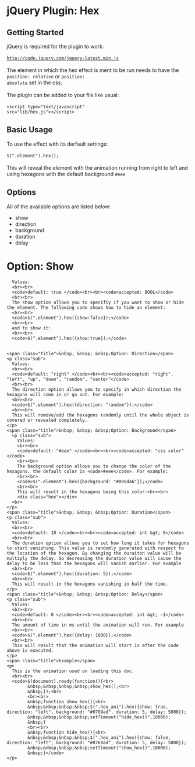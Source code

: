 jQuery Plugin: Hex
=====================

Getting Started
---------------------

jQuery is required for the plugin to work:<br><br>
<code>http://code.jquery.com/jquery-latest.min.js</code>
<br><br>
The element in which the hex effect is ment to be run needs to have the <code>position: relative</code> or <code>position: absolute</code> set in the css.
<br><br>
The plugin can be added to your file like usual:<br><br>
<code>&lt;script type="text/javascript" src="lib/hex.js"&gt;&lt;/script&gt;</code>


Basic Usage
----------------------

To use the effect with its derfault settings:
<br><br>
<code>$(".element").hex();</code>
<br><br>
This will reveal the element with the animation running from right to left and using hexagons with the default background <code>#eee</code>


Options
----------------------

All of the available options are listed below:
<br>
<ul>
  <li>show</li>
  <li>direction</li>
  <li>background</li>
  <li>duration</li>
  <li>delay</li>
</ul>


# Option: Show
      Values:
      <br><br>
      <code>default: true </code><br><br><code>accepted: BOOL</code>
      <br><br>
      The show option allows you to specifiy if you want to show or hide the element. The following code shows how to hide an element:
      <br><br>
      <code>$(".element").hex({show:false});</code>
      <br><br>
      and to show it:
      <br><br>
      <code>$(".element").hex({show:true});</code>

      
    <span class="title">&nbsp; &nbsp; &nbsp;Option: Direction</span>
    <p class="sub">
      Values:
      <br><br>
      <code>default: "right" </code><br><br><code>accepted: "right", "left", "up", "down", "random", "center"</code>
      <br><br>
      The direction option allows you to specify in which direction the hexagons will come in or go out. For example:
      <br><br>
      <code>$(".element").hex({direction: "random"});</code>
      <br><br>
      This will remove/add the hexagons randomly until the whole object is covered or revealed completely.
    </p>
    <span class="title">&nbsp; &nbsp; &nbsp;Option: Background</span>
      <p class="sub">
        Values:
        <br><br>
        <code>default: "#eee" </code><br><br><code>accepted: "css color"</code>
        <br><br>
        The background option allows you to change the color of the hexagons, the default color is <code>#eee</code>. For example:
        <br><br>
        <code>$(".element").hex({background: "#005da6"});</code>
        <br><br>
        This will result in the hexagons being this color:<br><br>
        <div class="hex"></div>
      <br>
    </p>
    <span class="title">&nbsp; &nbsp; &nbsp;Option: Duration</span>
    <p class="sub">
      Values:
      <br><br>
      <code>default: 10 </code><br><br><code>accepted: int &gt; 0</code>
      <br><br>
      The duration option allows you to set how long it takes for hexagons to start vanishing. This value is randomly generated with respect to the location of the hexagon. By changing the duraiton value will be multiply the delay. So decreasing the duration value will cause the delay to be less than the hexagons will vanish earlier. For example
      <br><br>
      <code>$(".element").hex({duration: 5});</code>
      <br><br>
      This will result in the hexagons vanishing in half the time.
    </p>
    <span class="title">&nbsp; &nbsp; &nbsp;Option: Delay</span>
    <p class="sub">
      Values:
      <br><br>
      <code>default: 0 </code><br><br><code>accepted: int &gt; -1</code>
      <br><br>
      The amount of time in ms until the animation will run. For example
      <br><br>
      <code>$(".element").hex({delay: 1000});</code>
      <br><br>
      This will result that the animation will start 1s after the code above is executed.
    </p>
    <span class="title">Example</span>
    <p>
      This is the animation used on loading this doc.
      <br><br>
      <code>$(document).ready(function(){<br> 
            &nbsp;&nbsp;&nbsp;&nbsp;show_hex();<br>
            &nbsp;});<br>
            <br><br>
            &nbsp;function show_hex(){<br>
            &nbsp;&nbsp;&nbsp;&nbsp;$(".hex_ani").hex({show: true, direction: "left", background: "#0769ad", duration: 5, delay: 5000});
            &nbsp;&nbsp;&nbsp;&nbsp;setTimeout("hide_hex()",10000);
            &nbsp;}
            <br><br>
            &nbsp;function hide_hex(){<br>
            &nbsp;&nbsp;&nbsp;&nbsp;$(".hex_ani").hex({show: false, direction: "left", background: "#0769ad", duration: 5, delay: 5000});
            &nbsp;&nbsp;&nbsp;&nbsp;setTimeout("show_hex()",10000);
            &nbsp;}</code>
    </p>
  </div>
</div>
<div class="footer">
  
</div>